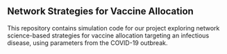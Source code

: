 ## Network Strategies for Vaccine Allocation

This repository contains simulation code for our project exploring network science-based strategies for vaccine allocation targeting an infectious disease, using parameters from the COVID-19 outbreak.




